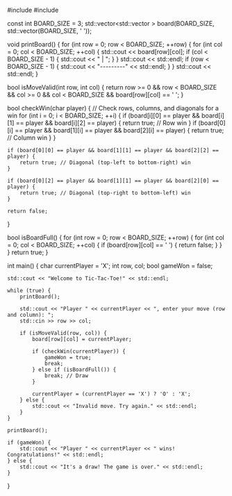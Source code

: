 #include <iostream>
#include <vector>

const int BOARD_SIZE = 3;
std::vector<std::vector<char> > board(BOARD_SIZE, std::vector<char>(BOARD_SIZE, ' '));

void printBoard() {
    for (int row = 0; row < BOARD_SIZE; ++row) {
        for (int col = 0; col < BOARD_SIZE; ++col) {
            std::cout << board[row][col];
            if (col < BOARD_SIZE - 1) {
                std::cout << " | ";
            }
        }
        std::cout << std::endl;
        if (row < BOARD_SIZE - 1) {
            std::cout << "---------" << std::endl;
        }
    }
    std::cout << std::endl;
}

bool isMoveValid(int row, int col) {
    return row >= 0 && row < BOARD_SIZE && col >= 0 && col < BOARD_SIZE && board[row][col] == ' ';
}

bool checkWin(char player) {
    // Check rows, columns, and diagonals for a win
    for (int i = 0; i < BOARD_SIZE; ++i) {
        if (board[i][0] == player && board[i][1] == player && board[i][2] == player) {
            return true; // Row win
        }
        if (board[0][i] == player && board[1][i] == player && board[2][i] == player) {
            return true; // Column win
        }
    }

    if (board[0][0] == player && board[1][1] == player && board[2][2] == player) {
        return true; // Diagonal (top-left to bottom-right) win
    }

    if (board[0][2] == player && board[1][1] == player && board[2][0] == player) {
        return true; // Diagonal (top-right to bottom-left) win
    }

    return false;
}

bool isBoardFull() {
    for (int row = 0; row < BOARD_SIZE; ++row) {
        for (int col = 0; col < BOARD_SIZE; ++col) {
            if (board[row][col] == ' ') {
                return false;
            }
        }
    }
    return true;
}

int main() {
    char currentPlayer = 'X';
    int row, col;
    bool gameWon = false;

    std::cout << "Welcome to Tic-Tac-Toe!" << std::endl;

    while (true) {
        printBoard();

        std::cout << "Player " << currentPlayer << ", enter your move (row and column): ";
        std::cin >> row >> col;

        if (isMoveValid(row, col)) {
            board[row][col] = currentPlayer;

            if (checkWin(currentPlayer)) {
                gameWon = true;
                break;
            } else if (isBoardFull()) {
                break; // Draw
            }

            currentPlayer = (currentPlayer == 'X') ? 'O' : 'X';
        } else {
            std::cout << "Invalid move. Try again." << std::endl;
        }
    }

    printBoard();

    if (gameWon) {
        std::cout << "Player " << currentPlayer << " wins! Congratulations!" << std::endl;
    } else {
        std::cout << "It's a draw! The game is over." << std::endl;
    }

}

